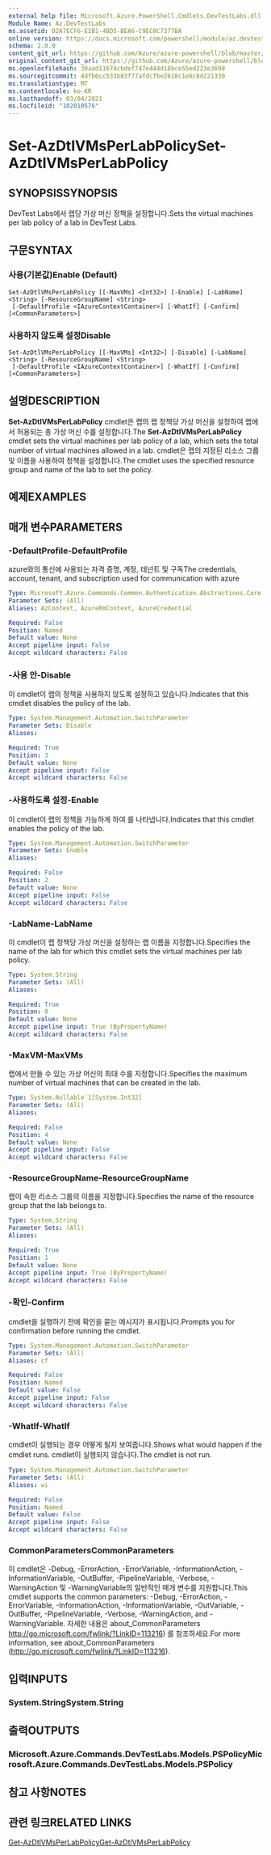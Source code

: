 ```yaml
---
external help file: Microsoft.Azure.PowerShell.Cmdlets.DevTestLabs.dll-Help.xml
Module Name: Az.DevTestLabs
ms.assetid: D2A7ECF6-E2B1-4BD5-BEA6-C9EC0C7377BA
online version: https://docs.microsoft.com/powershell/module/az.devtestlabs/set-azdtlvmsperlabpolicy
schema: 2.0.0
content_git_url: https://github.com/Azure/azure-powershell/blob/master/src/DevTestLabs/DevTestLabs/help/Set-AzDtlVMsPerLabPolicy.md
original_content_git_url: https://github.com/Azure/azure-powershell/blob/master/src/DevTestLabs/DevTestLabs/help/Set-AzDtlVMsPerLabPolicy.md
ms.openlocfilehash: 30aad11674cbdef747e444d18bce55ed223e3698
ms.sourcegitcommit: 4dfb0cc533b83f77afdcfbe2618c1e6c8d221330
ms.translationtype: MT
ms.contentlocale: ko-KR
ms.lasthandoff: 03/04/2021
ms.locfileid: "102010576"
---
```

# <span data-ttu-id="20c26-101">Set-AzDtlVMsPerLabPolicy</span><span class="sxs-lookup"><span data-stu-id="20c26-101">Set-AzDtlVMsPerLabPolicy</span></span>

## <span data-ttu-id="20c26-102">SYNOPSIS</span><span class="sxs-lookup"><span data-stu-id="20c26-102">SYNOPSIS</span></span>
<span data-ttu-id="20c26-103">DevTest Labs에서 랩당 가상 머신 정책을 설정합니다.</span><span class="sxs-lookup"><span data-stu-id="20c26-103">Sets the virtual machines per lab policy of a lab in DevTest Labs.</span></span>

## <span data-ttu-id="20c26-104">구문</span><span class="sxs-lookup"><span data-stu-id="20c26-104">SYNTAX</span></span>

### <span data-ttu-id="20c26-105">사용(기본값)</span><span class="sxs-lookup"><span data-stu-id="20c26-105">Enable (Default)</span></span>
```
Set-AzDtlVMsPerLabPolicy [[-MaxVMs] <Int32>] [-Enable] [-LabName] <String> [-ResourceGroupName] <String>
 [-DefaultProfile <IAzureContextContainer>] [-WhatIf] [-Confirm] [<CommonParameters>]
```

### <span data-ttu-id="20c26-106">사용하지 않도록 설정</span><span class="sxs-lookup"><span data-stu-id="20c26-106">Disable</span></span>
```
Set-AzDtlVMsPerLabPolicy [[-MaxVMs] <Int32>] [-Disable] [-LabName] <String> [-ResourceGroupName] <String>
 [-DefaultProfile <IAzureContextContainer>] [-WhatIf] [-Confirm] [<CommonParameters>]
```

## <span data-ttu-id="20c26-107">설명</span><span class="sxs-lookup"><span data-stu-id="20c26-107">DESCRIPTION</span></span>
<span data-ttu-id="20c26-108">**Set-AzDtlVMsPerLabPolicy** cmdlet은 랩의 랩 정책당 가상 머신을 설정하여 랩에서 허용되는 총 가상 머신 수를 설정합니다.</span><span class="sxs-lookup"><span data-stu-id="20c26-108">The **Set-AzDtlVMsPerLabPolicy** cmdlet sets the virtual machines per lab policy of a lab, which sets the total number of virtual machines allowed in a lab.</span></span>
<span data-ttu-id="20c26-109">cmdlet은 랩의 지정된 리소스 그룹 및 이름을 사용하여 정책을 설정합니다.</span><span class="sxs-lookup"><span data-stu-id="20c26-109">The cmdlet uses the specified resource group and name of the lab to set the policy.</span></span>

## <span data-ttu-id="20c26-110">예제</span><span class="sxs-lookup"><span data-stu-id="20c26-110">EXAMPLES</span></span>

## <span data-ttu-id="20c26-111">매개 변수</span><span class="sxs-lookup"><span data-stu-id="20c26-111">PARAMETERS</span></span>

### <span data-ttu-id="20c26-112">-DefaultProfile</span><span class="sxs-lookup"><span data-stu-id="20c26-112">-DefaultProfile</span></span>
<span data-ttu-id="20c26-113">azure와의 통신에 사용되는 자격 증명, 계정, 테넌트 및 구독</span><span class="sxs-lookup"><span data-stu-id="20c26-113">The credentials, account, tenant, and subscription used for communication with azure</span></span>

```yaml
Type: Microsoft.Azure.Commands.Common.Authentication.Abstractions.Core.IAzureContextContainer
Parameter Sets: (All)
Aliases: AzContext, AzureRmContext, AzureCredential

Required: False
Position: Named
Default value: None
Accept pipeline input: False
Accept wildcard characters: False
```

### <span data-ttu-id="20c26-114">-사용 안</span><span class="sxs-lookup"><span data-stu-id="20c26-114">-Disable</span></span>
<span data-ttu-id="20c26-115">이 cmdlet이 랩의 정책을 사용하지 않도록 설정하고 있습니다.</span><span class="sxs-lookup"><span data-stu-id="20c26-115">Indicates that this cmdlet disables the policy of the lab.</span></span>

```yaml
Type: System.Management.Automation.SwitchParameter
Parameter Sets: Disable
Aliases:

Required: True
Position: 3
Default value: None
Accept pipeline input: False
Accept wildcard characters: False
```

### <span data-ttu-id="20c26-116">-사용하도록 설정</span><span class="sxs-lookup"><span data-stu-id="20c26-116">-Enable</span></span>
<span data-ttu-id="20c26-117">이 cmdlet이 랩의 정책을 가능하게 하여 를 나타냅니다.</span><span class="sxs-lookup"><span data-stu-id="20c26-117">Indicates that this cmdlet enables the policy of the lab.</span></span>

```yaml
Type: System.Management.Automation.SwitchParameter
Parameter Sets: Enable
Aliases:

Required: False
Position: 2
Default value: None
Accept pipeline input: False
Accept wildcard characters: False
```

### <span data-ttu-id="20c26-118">-LabName</span><span class="sxs-lookup"><span data-stu-id="20c26-118">-LabName</span></span>
<span data-ttu-id="20c26-119">이 cmdlet이 랩 정책당 가상 머신을 설정하는 랩 이름을 지정합니다.</span><span class="sxs-lookup"><span data-stu-id="20c26-119">Specifies the name of the lab for which this cmdlet sets the virtual machines per lab policy.</span></span>

```yaml
Type: System.String
Parameter Sets: (All)
Aliases:

Required: True
Position: 0
Default value: None
Accept pipeline input: True (ByPropertyName)
Accept wildcard characters: False
```

### <span data-ttu-id="20c26-120">-MaxVM</span><span class="sxs-lookup"><span data-stu-id="20c26-120">-MaxVMs</span></span>
<span data-ttu-id="20c26-121">랩에서 만들 수 있는 가상 머신의 최대 수를 지정합니다.</span><span class="sxs-lookup"><span data-stu-id="20c26-121">Specifies the maximum number of virtual machines that can be created in the lab.</span></span>

```yaml
Type: System.Nullable`1[System.Int32]
Parameter Sets: (All)
Aliases:

Required: False
Position: 4
Default value: None
Accept pipeline input: False
Accept wildcard characters: False
```

### <span data-ttu-id="20c26-122">-ResourceGroupName</span><span class="sxs-lookup"><span data-stu-id="20c26-122">-ResourceGroupName</span></span>
<span data-ttu-id="20c26-123">랩이 속한 리소스 그룹의 이름을 지정합니다.</span><span class="sxs-lookup"><span data-stu-id="20c26-123">Specifies the name of the resource group that the lab belongs to.</span></span>

```yaml
Type: System.String
Parameter Sets: (All)
Aliases:

Required: True
Position: 1
Default value: None
Accept pipeline input: True (ByPropertyName)
Accept wildcard characters: False
```

### <span data-ttu-id="20c26-124">-확인</span><span class="sxs-lookup"><span data-stu-id="20c26-124">-Confirm</span></span>
<span data-ttu-id="20c26-125">cmdlet을 실행하기 전에 확인을 묻는 메시지가 표시됩니다.</span><span class="sxs-lookup"><span data-stu-id="20c26-125">Prompts you for confirmation before running the cmdlet.</span></span>

```yaml
Type: System.Management.Automation.SwitchParameter
Parameter Sets: (All)
Aliases: cf

Required: False
Position: Named
Default value: False
Accept pipeline input: False
Accept wildcard characters: False
```

### <span data-ttu-id="20c26-126">-WhatIf</span><span class="sxs-lookup"><span data-stu-id="20c26-126">-WhatIf</span></span>
<span data-ttu-id="20c26-127">cmdlet이 실행되는 경우 어떻게 될지 보여줍니다.</span><span class="sxs-lookup"><span data-stu-id="20c26-127">Shows what would happen if the cmdlet runs.</span></span>
<span data-ttu-id="20c26-128">cmdlet이 실행되지 않습니다.</span><span class="sxs-lookup"><span data-stu-id="20c26-128">The cmdlet is not run.</span></span>

```yaml
Type: System.Management.Automation.SwitchParameter
Parameter Sets: (All)
Aliases: wi

Required: False
Position: Named
Default value: False
Accept pipeline input: False
Accept wildcard characters: False
```

### <span data-ttu-id="20c26-129">CommonParameters</span><span class="sxs-lookup"><span data-stu-id="20c26-129">CommonParameters</span></span>
<span data-ttu-id="20c26-130">이 cmdlet은 -Debug, -ErrorAction, -ErrorVariable, -InformationAction, -InformationVariable, -OutBuffer, -PipelineVariable, -Verbose, -WarningAction 및 -WarningVariable의 일반적인 매개 변수를 지원합니다.</span><span class="sxs-lookup"><span data-stu-id="20c26-130">This cmdlet supports the common parameters: -Debug, -ErrorAction, -ErrorVariable, -InformationAction, -InformationVariable, -OutVariable, -OutBuffer, -PipelineVariable, -Verbose, -WarningAction, and -WarningVariable.</span></span> <span data-ttu-id="20c26-131">자세한 내용은 about_CommonParameters http://go.microsoft.com/fwlink/?LinkID=113216) 를 참조하세요.</span><span class="sxs-lookup"><span data-stu-id="20c26-131">For more information, see about_CommonParameters (http://go.microsoft.com/fwlink/?LinkID=113216).</span></span>

## <span data-ttu-id="20c26-132">입력</span><span class="sxs-lookup"><span data-stu-id="20c26-132">INPUTS</span></span>

### <span data-ttu-id="20c26-133">System.String</span><span class="sxs-lookup"><span data-stu-id="20c26-133">System.String</span></span>

## <span data-ttu-id="20c26-134">출력</span><span class="sxs-lookup"><span data-stu-id="20c26-134">OUTPUTS</span></span>

### <span data-ttu-id="20c26-135">Microsoft.Azure.Commands.DevTestLabs.Models.PSPolicy</span><span class="sxs-lookup"><span data-stu-id="20c26-135">Microsoft.Azure.Commands.DevTestLabs.Models.PSPolicy</span></span>

## <span data-ttu-id="20c26-136">참고 사항</span><span class="sxs-lookup"><span data-stu-id="20c26-136">NOTES</span></span>

## <span data-ttu-id="20c26-137">관련 링크</span><span class="sxs-lookup"><span data-stu-id="20c26-137">RELATED LINKS</span></span>

[<span data-ttu-id="20c26-138">Get-AzDtlVMsPerLabPolicy</span><span class="sxs-lookup"><span data-stu-id="20c26-138">Get-AzDtlVMsPerLabPolicy</span></span>](./Get-AzDtlVMsPerLabPolicy.md)



